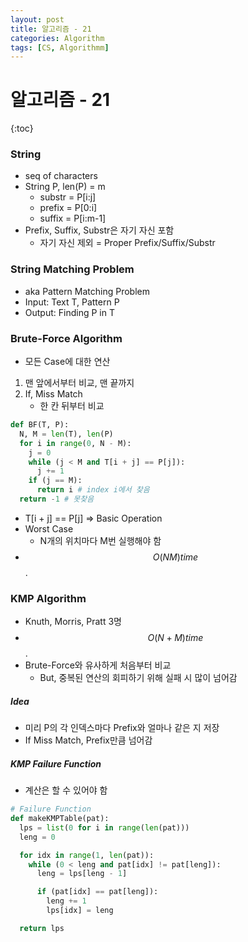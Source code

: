 ```yaml
---
layout: post
title: 알고리즘 - 21
categories: Algorithm
tags: [CS, Algorithmm]
---
```


# 알고리즘 - 21

{:toc}

### String

- seq of characters
- String P, len(P) = m
  - substr = P[i:j]
  - prefix = P[0:i]
  - suffix = P[i:m-1]
- Prefix, Suffix, Substr은 자기 자신 포함
  - 자기 자신 제외 = Proper Prefix/Suffix/Substr

### String Matching Problem

- aka Pattern Matching Problem
- Input: Text T, Pattern P
- Output: Finding P in T

### Brute-Force Algorithm

- 모든 Case에 대한 연산

1. 맨 앞에서부터 비교, 맨 끝까지
2. If, Miss Match
   - 한 칸 뒤부터 비교

```python
def BF(T, P):
  N, M = len(T), len(P)
  for i in range(0, N - M):
    j = 0
    while (j < M and T[i + j] == P[j]):
      j += 1
    if (j == M):
      return i # index i에서 찾음
  return -1 # 못찾음
```

- T[i + j] == P[j] => Basic Operation
- Worst Case
  - N개의 위치마다 M번 실행해야 함
- $$O(NM) time$$.

### KMP Algorithm

- Knuth, Morris, Pratt 3명
- $$O(N + M) time$$.
- Brute-Force와 유사하게 처음부터 비교
  - But, 중복된 연산의 회피하기 위해 실패 시 많이 넘어감

##### Idea

- 미리 P의 각 인덱스마다 Prefix와 얼마나 같은 지 저장
- If Miss Match, Prefix만큼 넘어감

##### KMP Failure Function

- 계산은 할 수 있어야 함

```python
# Failure Function
def makeKMPTable(pat):
  lps = list(0 for i in range(len(pat)))
  leng = 0

  for idx in range(1, len(pat)):
    while (0 < leng and pat[idx] != pat[leng]):
      leng = lps[leng - 1]

      if (pat[idx] == pat[leng]):
        leng += 1
        lps[idx] = leng

  return lps
```
